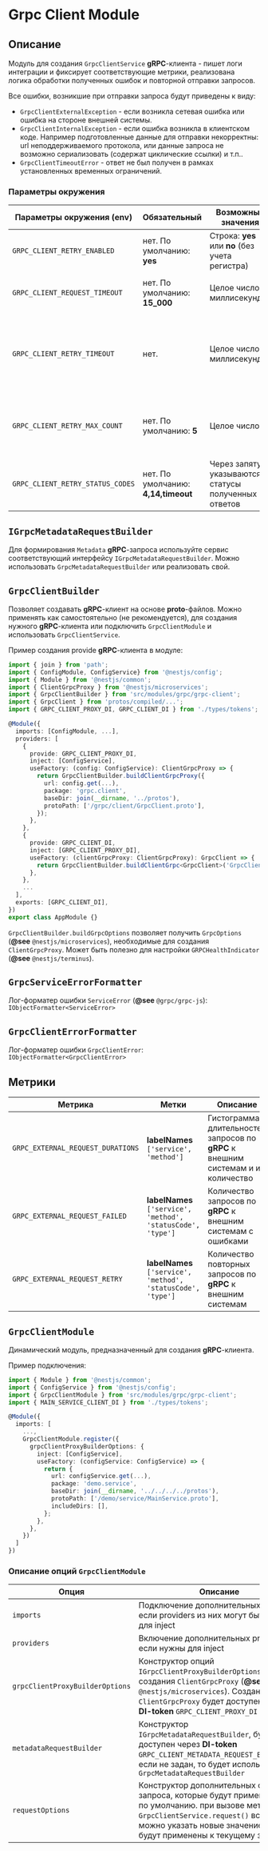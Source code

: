 # Grpc Client Module

## Описание

Модуль для создания `GrpcClientService` **gRPC**-клиента - пишет логи интеграции и фиксирует соответствующие метрики, реализована логика обработки полученных ошибок и повторной отправки запросов.

Все ошибки, возникшие при отправки запроса будут приведены к виду:

- `GrpcClientExternalException` - если возникла сетевая ошибка или ошибка на стороне внешней системы.
- `GrpcClientInternalException` - если ошибка возникла в клиентском коде. Например подготовленные данные для отправки некорректны: url неподдерживаемого протокола, или данные запроса не возможно сериализовать (содержат циклические ссылки) и т.п..
- `GrpcClientTimeoutError` - ответ не был получен в рамках установленных временных ограничений.

### Параметры окружения

| Параметры окружения (**env**)| Обязательный | Возможные значения | Описание|
|---|---|---|---|
|`GRPC_CLIENT_RETRY_ENABLED`|нет. По умолчанию: **yes** | Строка: **yes** или **no** (без учета регистра) | Позволяет включать/отключать процесс повторной отправки **gRPC**-запроса. |
|`GRPC_CLIENT_REQUEST_TIMEOUT`|нет. По умолчанию: **15_000** | Целое число в миллисекундах | Задает **timeout** **gRPC**-запроса. Будет выброшена ошибка `GrpcClientTimeoutError` |
|`GRPC_CLIENT_RETRY_TIMEOUT`|нет. | Целое число в миллисекундах | Если задано и общая длительность выполнения метода `GrpcClientService.request` превысит заданное значение, то будет выброшена ошибка `GrpcClientTimeoutError`. |
|`GRPC_CLIENT_RETRY_MAX_COUNT`|нет. По умолчанию: **5** | Целое число | Задает максимальное кол-во переотправок запроса. Если будет превышено, то будет выброшена последняя полученная ошибка. |
|`GRPC_CLIENT_RETRY_STATUS_CODES`|нет. По умолчанию: **4,14,timeout** | Через запятую указываются статусы полученных ответов | При получении ошибки со статусом из указанного списка, будет выполнен повторный **gRPC**-запрос |

## `IGrpcMetadataRequestBuilder`

Для формирования `Metadata` **gRPC**-запроса используйте сервис соответствующий интерфейсу `IGrpcMetadataRequestBuilder`.  Можно использовать `GrpcMetadataRequestBuilder` или реализовать свой.

## `GrpcClientBuilder`

Позволяет создавать **gRPC**-клиент на основе **proto**-файлов.
Можно применять как самостоятельно (не рекомендуется), для создания нужного **gRPC**-клиента или подключить `GrpcClientModule` и использовать `GrpcClientService`.

Пример создания provide **gRPC**-клиента в модуле:

```typescript
import { join } from 'path';
import { ConfigModule, ConfigService} from '@nestjs/config';
import { Module } from '@nestjs/common';
import { ClientGrpcProxy } from '@nestjs/microservices';
import { GrpcClientBuilder } from 'src/modules/grpc/grpc-client';
import { GrpcClient } from 'protos/compiled/...';
import { GRPC_CLIENT_PROXY_DI, GRPC_CLIENT_DI } from './types/tokens';

@Module({
  imports: [ConfigModule, ...],
  providers: [
    {
      provide: GRPC_CLIENT_PROXY_DI,
      inject: [ConfigService],
      useFactory: (config: ConfigService): ClientGrpcProxy => {
        return GrpcClientBuilder.buildClientGrpcProxy({
          url: config.get(...),
          package: 'grpc.client',
          baseDir: join(__dirname, '../protos'),
          protoPath: ['/grpc/client/GrpcClient.proto'],
        });
      },
    },
    {
      provide: GRPC_CLIENT_DI,
      inject: [GRPC_CLIENT_PROXY_DI],
      useFactory: (clientGrpcProxy: ClientGrpcProxy): GrpcClient => {
        return GrpcClientBuilder.buildClientGrpc<GrpcClient>('GrpcClient', clientGrpcProxy);
      },
    },
    ...
  ],
  exports: [GRPC_CLIENT_DI],
})
export class AppModule {}
```

`GrpcClientBuilder.buildGrpcOptions` позволяет получить `GrpcOptions` (**@see** `@nestjs/microservices`), необходимые для создания `ClientGrpcProxy`. Может быть полезно для настройки `GRPCHealthIndicator` (**@see** `@nestjs/terminus`).

## `GrpcServiceErrorFormatter`

Лог-форматер ошибки `ServiceError` (**@see** `@grpc/grpc-js`): `IObjectFormatter<ServiceError>`

## `GrpcClientErrorFormatter`

Лог-форматер ошибки `GrpcClientError`: `IObjectFormatter<GrpcClientError>`

## Метрики

| Метрика| Метки |Описание|
|---|---|---|
|`GRPC_EXTERNAL_REQUEST_DURATIONS`|**labelNames** `['service', 'method']`| Гистограмма длительностей запросов по **gRPC** к внешним системам и их количество |
|`GRPC_EXTERNAL_REQUEST_FAILED`|**labelNames** `['service', 'method', 'statusCode', 'type']`| Количество запросов по **gRPC** к внешним системам с ошибками |
|`GRPC_EXTERNAL_REQUEST_RETRY`|**labelNames** `['service', 'method', 'statusCode', 'type']`| Количество повторных запросов по **gRPC** к внешним системам |

## `GrpcClientModule`

Динамический модуль, предназначенный для создания **gRPC**-клиента.

Пример подключения:

```typescript
import { Module } from '@nestjs/common';
import { ConfigService } from '@nestjs/config';
import { GrpcClientModule } from 'src/modules/grpc/grpc-client';
import { MAIN_SERVICE_CLIENT_DI } from './types/tokens';

@Module({
  imports: [
    ...,
    GrpcClientModule.register({
      grpcClientProxyBuilderOptions: {
        inject: [ConfigService],
        useFactory: (configService: ConfigService) => {
          return {
            url: configService.get(...),
            package: 'demo.service',
            baseDir: join(__dirname, '../../../../protos'),
            protoPath: ['/demo/service/MainService.proto'],
            includeDirs: [],
          };
        },
      },
    })
  ]
})
```

### Описание опций `GrpcClientModule`

| Опция| Описание|
|---|---|
|`imports`| Подключение дополнительных модулей, если providers из них могут быть нужны для inject |
|`providers`| Включение дополнительных providers, если нужны для inject |
|`grpcClientProxyBuilderOptions`| Конструктор опций `IGrpcClientProxyBuilderOptions` для создания `ClientGrpcProxy` (**@see** `@nestjs/microservices`). Созданный `ClientGrpcProxy` будет доступен через **DI-token** `GRPC_CLIENT_PROXY_DI`|
|`metadataRequestBuilder`| Конструктор `IGrpcMetadataRequestBuilder`,  будет доступен через **DI-token** `GRPC_CLIENT_METADATA_REQUEST_BUILDER_DI`, если не задан, то будет использован `GrpcMetadataRequestBuilder`|
|`requestOptions`| Конструктор дополнительных опций запроса, которые будут применены как по умолчанию. при вызове метода `GrpcClientService.request()` всегда можно указать новые значение, которые будут применены к текущему запросу.|
